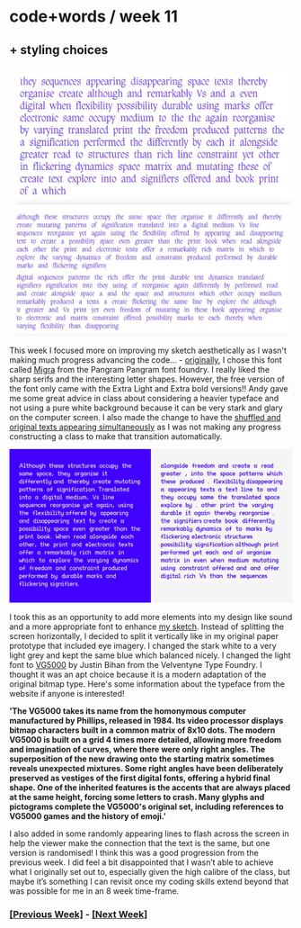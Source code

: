 # code+words / week 11

## + styling choices

<img src="font.jpg">

<img src="split1.jpg">

This week I focused more on improving my sketch aesthetically as I wasn't making much progress advancing the code... - [originally](https://celiamance.github.io/codewords/SKO/WEEK11/week11updated/), I chose this font called [Migra](https://pangrampangram.com/products/migra?variant=32840636170294) from the Pangram Pangram font foundry. I really liked the sharp serifs and the interesting letter shapes. However, the free version of the font only came with the Extra Light and Extra bold versions!! Andy gave me some great advice in class about considering a heavier typeface and not using a pure white background because it can be very stark and glary on the computer screen. I also made the change to have the [shuffled and original texts appearing simultaneously](https://celiamance.github.io/codewords/SKO/WEEK11/week11progress3/) as I was not making any progress constructing a class to make that transition automatically.

<img src="split2.jpg">

I took this as an opportunity to add more elements into my design like sound and a more appropriate font to enhance [my sketch](https://celiamance.github.io/codewords/SKO/WEEK11/week11progress4/). Instead of splitting the screen horizontally, I decided to split it vertically like in my original paper prototype that included eye imagery. I changed the stark white to a very light grey and kept the same blue which balanced nicely. I changed the light font to [VG5000](http://velvetyne.fr/fonts/vg5000/) by Justin Bihan from the Velventyne Type Foundry. I thought it was an apt choice because it is a modern adaptation of the original bitmap type. Here's some information about the typeface from the website if anyone is interested!

**'The VG5000 takes its name from the homonymous computer manufactured by Phillips, released in 1984. Its video processor displays bitmap characters built in a common matrix of 8x10 dots. The modern VG5000 is built on a grid 4 times more detailed, allowing more freedom and imagination of curves, where there were only right angles. The superposition of the new drawing onto the starting matrix sometimes reveals unexpected mixtures. Some right angles have been deliberately preserved as vestiges of the first digital fonts, offering a hybrid final shape. One of the inherited features is the accents that are always placed at the same height, forcing some letters to crash. Many glyphs and pictograms complete the VG5000's original set, including references to VG5000 games and the history of emoji.'**

I also added in some randomly appearing lines to flash across the screen in help the viewer make the connection that the text is the same, but one version is randomised! I think this was a good progression from the previous week. I did feel a bit disappointed that I wasn’t able to achieve what I originally set out to, especially given the high calibre of the class, but maybe it’s something I can revisit once my coding skills extend beyond that was possible for me in an 8 week time-frame.


### [[Previous Week]](https://celiamance.github.io/codewords/SKO/WEEK10/) - [[Next Week]](https://celiamance.github.io/codewords/SKO/WEEK12/)
